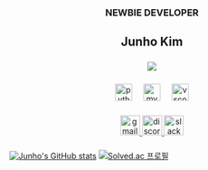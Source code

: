<h3 align="center">NEWBIE DEVELOPER</h3>

###

<h2 align="center">Junho Kim</h2>

###

<div align="center">
  <img src="https://profile-counter.glitch.me/Tinyriott/count.svg?"  />
</div>

###

<div align="center">
  <img src="https://cdn.jsdelivr.net/gh/devicons/devicon/icons/python/python-original.svg" height="30" alt="python logo"  />
  <img width="12" />
  <img src="https://cdn.jsdelivr.net/gh/devicons/devicon/icons/mysql/mysql-original.svg" height="30" alt="mysql logo"  />
  <img width="12" />
  <img src="https://cdn.jsdelivr.net/gh/devicons/devicon/icons/vscode/vscode-original.svg" height="30" alt="vscode logo"  />
</div>

###

<div align="center">
  <a href="rlawnsgh9757@gmail.com" target="_blank">
    <img src="https://img.shields.io/static/v1?message=Gmail&logo=gmail&label=&color=D14836&logoColor=white&labelColor=&style=for-the-badge" height="35" alt="gmail logo"  />

  </a>
  <a href="https://www.discord.com/users/317660267322540042" target="_blank">
    <img src="https://img.shields.io/static/v1?message=Discord&logo=discord&label=&color=7289DA&logoColor=white&labelColor=&style=for-the-badge" height="35" alt="discord logo"  />

  </a>
  <a href="https://9python.slack.com/team/U0756PQ05UL" target="_blank">
    <img src="https://img.shields.io/static/v1?message=Slack&logo=slack&label=&color=4A154B&logoColor=white&labelColor=&style=for-the-badge" height="35" alt="slack logo"  />

  </a>
</div>

###
[![Junho's GitHub stats](https://github-readme-stats.vercel.app/api?username=Tinyriott)](https://github.com/Tinyriott) 
[![Solved.ac
프로필](http://mazassumnida.wtf/api/v2/generate_badge?boj=rlawnsgh97)](https://solved.ac/rlawnsgh97)
